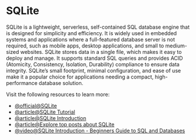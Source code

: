 # SQLite

SQLite is a lightweight, serverless, self-contained SQL database engine that is designed for simplicity and efficiency. It is widely used in embedded systems and applications where a full-featured database server is not required, such as mobile apps, desktop applications, and small to medium-sized websites. SQLite stores data in a single file, which makes it easy to deploy and manage. It supports standard SQL queries and provides ACID (Atomicity, Consistency, Isolation, Durability) compliance to ensure data integrity. SQLite’s small footprint, minimal configuration, and ease of use make it a popular choice for applications needing a compact, high-performance database solution.

Visit the following resources to learn more:

- [@official@SQLite](https://www.sqlite.org/index.html)
- [@article@SQLite Tutorial](https://www.sqlitetutorial.net/)
- [@article@SQLite Introduction](https://www.youtube.com/watch?v=8Xyn8R9eKB8)
- [@article@Explore top posts about SQLite](https://app.daily.dev/tags/sqlite?ref=roadmapsh)
- [@video@SQLite Introduction - Beginners Guide to SQL and Databases](https://www.youtube.com/watch?v=8Xyn8R9eKB8)